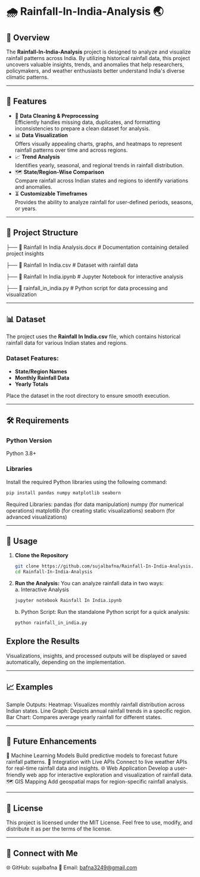 # 🌧️ Rainfall-In-India-Analysis 🌏  

## 🌟 Overview  
The **Rainfall-In-India-Analysis** project is designed to analyze and visualize rainfall patterns across India. By utilizing historical rainfall data, this project uncovers valuable insights, trends, and anomalies that help researchers, policymakers, and weather enthusiasts better understand India's diverse climatic patterns.  

---

## 🚀 Features  
- 🧹 **Data Cleaning & Preprocessing**  
  Efficiently handles missing data, duplicates, and formatting inconsistencies to prepare a clean dataset for analysis.  
- 📊 **Data Visualization**  
  Offers visually appealing charts, graphs, and heatmaps to represent rainfall patterns over time and across regions.  
- 📈 **Trend Analysis**  
  Identifies yearly, seasonal, and regional trends in rainfall distribution.  
- 🗺️ **State/Region-Wise Comparison**  
  Compare rainfall across Indian states and regions to identify variations and anomalies.  
- ⏳ **Customizable Timeframes**  
  Provides the ability to analyze rainfall for user-defined periods, seasons, or years.  

---

## 📂 Project Structure  
├── 📄 Rainfall In India Analysis.docx # Documentation containing detailed project insights 

├── 📄 Rainfall In India.csv # Dataset with rainfall data


├── 📄 Rainfall In India.ipynb # Jupyter Notebook for interactive analysis

├── 🐍 rainfall_in_india.py # Python script for data processing and visualization

---

## 📊 Dataset  
The project uses the **Rainfall In India.csv** file, which contains historical rainfall data for various Indian states and regions.  

### Dataset Features:  
- **State/Region Names**  
- **Monthly Rainfall Data**  
- **Yearly Totals**  

Place the dataset in the root directory to ensure smooth execution.  

---

## 🛠️ Requirements  

### Python Version  
Python 3.8+  

### Libraries  
Install the required Python libraries using the following command:  
```bash
pip install pandas numpy matplotlib seaborn
```

Required Libraries:
pandas (for data manipulation)
numpy (for numerical operations)
matplotlib (for creating static visualizations)
seaborn (for advanced visualizations)

---
## 🔧 Usage  
1. **Clone the Repository**  
   ```bash
   git clone https://github.com/sujalbafna/Rainfall-In-India-Analysis.git
   cd Rainfall-In-India-Analysis
   ```
2. **Run the Analysis:** You can analyze rainfall data in two ways:   
    a. Interactive Analysis 
   ```bash
   jupyter notebook Rainfall In India.ipynb
   ```
   b. Python Script: Run the standalone Python script for a quick analysis:
   ```bash
   python rainfall_in_india.py
   ```

 
## Explore the Results
Visualizations, insights, and processed outputs will be displayed or saved automatically, depending on the implementation.

---
## 📈 Examples
Sample Outputs:
Heatmap: Visualizes monthly rainfall distribution across Indian states.
Line Graph: Depicts annual rainfall trends in a specific region.
Bar Chart: Compares average yearly rainfall for different states.

---
## 🌱 Future Enhancements
🔮 Machine Learning Models
Build predictive models to forecast future rainfall patterns.
📡 Integration with Live APIs
Connect to live weather APIs for real-time rainfall data and insights.
🌐 Web Application
Develop a user-friendly web app for interactive exploration and visualization of rainfall data.
🗺️ GIS Mapping
Add geospatial maps for region-specific rainfall analysis.

--- 
## 📝 License
This project is licensed under the MIT License. Feel free to use, modify, and distribute it as per the terms of the license.

---
## 🤝 Connect with Me
🌐 GitHub: sujalbafna
📧 Email: bafna3249@gmail.com
